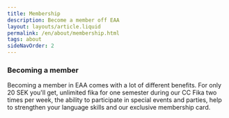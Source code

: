 ```yaml
---
title: Membership
description: Become a member off EAA
layout: layouts/article.liquid
permalink: /en/about/membership.html
tags: about
sideNavOrder: 2
---
```


### Becoming a member

Becoming a member in EAA comes with a lot of different benefits. For only 20 SEK you'll get, unlimited fika for one semester during our CC Fika two times per week, the ability to participate in special events and parties, help to strengthen your language skills and our exclusive membership card.